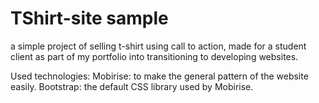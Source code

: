 # TShirt-site sample
a simple project of selling t-shirt using call to action,
made for a student client as part of my portfolio into transitioning to developing websites.

Used technologies:
Mobirise: to make the general pattern of the website easily.
Bootstrap: the default CSS library used by Mobirise.
